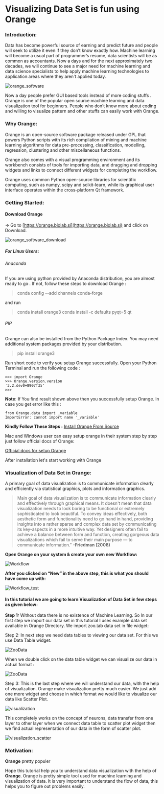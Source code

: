 # Visualizing Data Set is fun using Orange

### Introduction:

Data has become powerful source of earning and predict future  and people will seek to utilize it even if they don’t know exactly how. Machine learning will become a usual part of programmer’s resume, data scientists will be as common as accountants. Now a days and for the next approximately two decades, we will continue to see a major need for machine learning and data science specialists to help apply machine learning technologies to application areas where they aren't applied today.

![orange_software](../img/Orange-software-logo.png)

Now a day people prefer GUI based tools instead of more coding stuffs . Orange is one of the popular open source machine learning and data visualization tool for beginners. People who don’t know more about coding and willing to visualize pattern and other stuffs can easily work with Orange.

### Why Orange:

Orange is an open-source software package released under GPL  that powers Python scripts with its rich compilation of mining and machine learning algorithms for data pre-processing, classification, modelling, regression, clustering and other miscellaneous functions. 

Orange also comes with a visual programming environment and its workbench consists of tools for importing data, and dragging and dropping widgets and links to connect different widgets for completing the workflow.

Orange uses common Python open-source libraries for scientific computing, such as numpy, scipy and scikit-learn, while its graphical user interface operates within the cross-platform Qt framework. 
            

### Getting Started:

#### Download Orange 

=> Go to [https://orange.biolab.si](https://orange.biolab.si) and click on Download.

![orange_software_download](../img/downloadscreenshot.png)

##### For Linux Users: 

###### Anaconda

If you are using python provided by Anaconda distribution, you are almost ready to go . If not, follow these steps to download Orange :

> conda config --add channels conda-forge

and run

> conda install orange3
  conda install -c defaults pyqt=5 qt

###### PIP

Orange can also be installed from the Python Package Index. You may need additional system packages provided by your distribution.

> pip install orange3

Run short code to verify you setup Orange successfully. Open your Python Terminal and run the following code :

```
>>> import Orange
>>> Orange.version.version
'3.2.dev0+8907f35'
>>>
```

**Note:**  If You find result shown above then you successfully setup Orange. In case you get error like this :

```
from Orange.data import _variable
ImportError: cannot import name '_variable'
```

**Kindly Follow These Steps :** [Install Orange From Source](https://github.com/biolab/orange3/wiki/Installation-on-OSX-Yosemite) 

Mac and Windows user can easy setup orange in their system step by step just follow official docs of Orange:

[Official docs for setup Orange](http://biolab.github.io/datafusion-installation-guide/)

After installation let's start working with Orange

### Visualization of Data Set in Orange:

A primary goal of data visualization is to communicate information clearly and efficiently via statistical graphics, plots and information graphics. 

> Main goal of data visualization is to communicate information clearly and effectively through graphical means. It doesn't mean that data visualization needs to look boring to be functional or extremely sophisticated to look beautiful. To convey ideas effectively, both aesthetic form and functionality need to go hand in hand, providing insights into a rather sparse and complex data set by communicating its key-aspects in a more intuitive way. Yet designers often fail to achieve a balance between form and function, creating gorgeous data visualizations which fail to serve their main purpose — to communicate information.”
                                                                                                     **-Friedman (2008)** 

**Open Orange on your system & create your own new Workflow:** 

![Workflow](../img/screenshot1.jpg)

**After you clicked on “New” in the above step, this is what you should have come up with:**

![Workflow_test](../img/screenshot6.jpg)

#### In this tutorial we are going to learn Visualization of Data Set in few steps as given below:

**Step 1:** Without data there is no existence of Machine Learning. So In our first step we import our data set in this tutorial I uses example data set available in Orange Directory.
We import zoo.tab data set in file widget:


Step 2: In next step we need data tables to viewing our data set. For this we use Data Table widget.

![ZooData](../img/screenshot2.jpg)

When we double click on the data table widget we can visualize our data in actual format :

![ZooData](../img/screenshot3.jpg)


Step 3: This is the last step where we will understand our data, with the help of visualization. Orange make visualization pretty much easier. We just add one more widget and choose in which format we would like to visualize our data like Scatter Plot.

![visualization](../img/screenshot4.jpg)

This completely works on the concept of neurons, data transfer from one layer to other layer when we connect data table to scatter plot widget then we find actual representation of our data in the form of scatter plot.

![visualization_scatter](../img/screenshot5.jpg)

### Motivation:

**Orange** pretty populer  

Hope this tutorial help you to understand data visualization with the help of **Orange**. Orange is pretty simple tool used for machine learning and visualization of data. It is very important to understand the flow of data, this helps you to figure out problems easily. 

